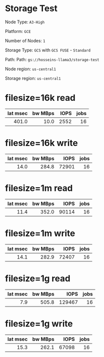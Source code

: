# Storage Test

Node Type: `A3-High`

Platform: `GCE`

Number of Nodes: `1`

Storage Type: `GCS` with `GCS FUSE` - `Standard`

Path:
Path: `gs://hosseins-llama3/storage-test`

Node region: `us-central1`

Storage region: `us-central1`


# filesize=16k read

| lat msec | bw MBps |   IOPS   | jobs |
| -------: | ------: | -------: | ---: | 
|    401.0 |    10.0 |     2552 |   16 |

# filesize=16k write

| lat msec | bw MBps |   IOPS   | jobs |
| -------: | ------: | -------: | ---: | 
|     14.0 |   284.8 |    72901 |   16 |



# filesize=1m read

| lat msec | bw MBps |   IOPS   | jobs |
| -------: | ------: | -------: | ---: | 
|     11.4 |   352.0 |    90114 |   16 |

# filesize=1m write

| lat msec | bw MBps |   IOPS   | jobs |
| -------: | ------: | -------: | ---: | 
|     14.1 |   282.9 |    72407 |   16 |



# filesize=1g read

| lat msec | bw MBps |   IOPS   | jobs |
| -------: | ------: | -------: | ---: | 
|      7.9 |   505.8 |   129467 |   16 |

# filesize=1g write

| lat msec | bw MBps |   IOPS   | jobs |
| -------: | ------: | -------: | ---: | 
|     15.3 |   262.1 |    67098 |   16 |